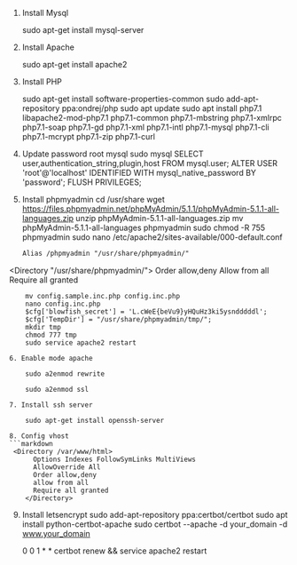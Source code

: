 1. Install Mysql

	sudo apt-get install mysql-server

2. Install Apache

	sudo apt-get install apache2

3. Install PHP

	sudo apt-get install software-properties-common
	sudo add-apt-repository ppa:ondrej/php
	sudo apt update
	sudo apt install php7.1 libapache2-mod-php7.1 php7.1-common php7.1-mbstring php7.1-xmlrpc php7.1-soap php7.1-gd php7.1-xml php7.1-intl php7.1-mysql php7.1-cli php7.1-mcrypt php7.1-zip php7.1-curl

4. Update password root mysql
	sudo mysql
	SELECT user,authentication_string,plugin,host FROM mysql.user;
	ALTER USER 'root'@'localhost' IDENTIFIED WITH mysql_native_password BY 'password';
	FLUSH PRIVILEGES;

5. Install phpmyadmin
	cd /usr/share
	wget https://files.phpmyadmin.net/phpMyAdmin/5.1.1/phpMyAdmin-5.1.1-all-languages.zip
	unzip phpMyAdmin-5.1.1-all-languages.zip
	mv phpMyAdmin-5.1.1-all-languages phpmyadmin
	sudo chmod -R 755 phpmyadmin
	sudo nano /etc/apache2/sites-available/000-default.conf
	```markdown
	Alias /phpmyadmin "/usr/share/phpmyadmin/"
<Directory "/usr/share/phpmyadmin/">
        Order allow,deny
        Allow from all
        Require all granted
    </Directory>
```
	mv config.sample.inc.php config.inc.php
    nano config.inc.php
    $cfg['blowfish_secret'] = 'L.cWeE{beVu9}yHQuHz3ki5ysndddddl';
    $cfg['TempDir'] = "/usr/share/phpmyadmin/tmp/";
    mkdir tmp
    chmod 777 tmp
    sudo service apache2 restart

6. Enable mode apache

	sudo a2enmod rewrite

	sudo a2enmod ssl

7. Install ssh server

	sudo apt-get install openssh-server

8. Config vhost
```markdown
 <Directory /var/www/html>
      Options Indexes FollowSymLinks MultiViews
      AllowOverride All
      Order allow,deny
      allow from all
      Require all granted
    </Directory>
```

9. Install letsencrypt
	sudo add-apt-repository ppa:certbot/certbot
	sudo apt install python-certbot-apache
	sudo certbot --apache -d your_domain -d www.your_domain

	0 0 1 * * certbot renew && service apache2 restart
